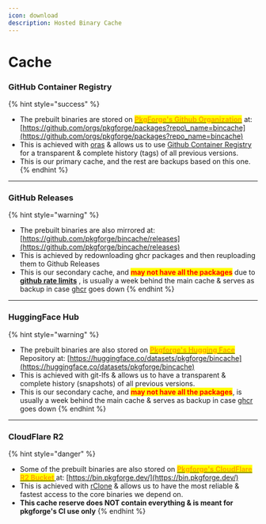 ```yaml
---
icon: download
description: Hosted Binary Cache
---
```


# Cache

### GitHub Container Registry

{% hint style="success" %}
* The prebuilt binaries are stored on [<mark style="color:orange;">**PkgForge's Github Organization**</mark>](https://github.com/orgs/pkgforge/packages) at: [https://github.com/orgs/pkgforge/packages?repo\_name=bincache](https://github.com/orgs/pkgforge/packages?repo_name=bincache)
* This is achieved with [oras](https://github.com/oras-project/oras) & allows us to use [Github Container Registry](https://docs.github.com/en/packages/working-with-a-github-packages-registry/working-with-the-container-registry) for a transparent & complete history (tags) of all previous versions.
* This is our primary cache, and the rest are backups based on this one.
{% endhint %}

***

### GitHub Releases

{% hint style="warning" %}
* The prebuilt binaries are also mirrored at: [https://github.com/pkgforge/bincache/releases](https://github.com/pkgforge/bincache/releases)
* This is achieved by redownloading ghcr packages and then reuploading them to Github Releases
* This is our secondary cache, and <mark style="color:red;">**may not have all the packages**</mark> due to [**github rate limits**](https://docs.github.com/en/graphql/overview/rate-limits-and-node-limits-for-the-graphql-api#primary-rate-limit) , is usually a week behind the main cache & serves as backup in case [ghcr](https://ghcr.io/) goes down
{% endhint %}

***

### HuggingFace Hub

{% hint style="warning" %}
* The prebuilt binaries are also stored on [<mark style="color:orange;">**Pkgforge's Hugging Face**</mark>](https://huggingface.co/pkgforge) Repository at: [https://huggingface.co/datasets/pkgforge/bincache](https://huggingface.co/datasets/pkgforge/bincache)
* This is achieved with git-lfs & allows us to have a transparent & complete history (snapshots) of all previous versions.
* This is our secondary cache, and <mark style="color:red;">**may not have all the packages**</mark>, is usually a week behind the main cache & serves as backup in case [ghcr](https://ghcr.io/) goes down
{% endhint %}

***

### CloudFlare R2

{% hint style="danger" %}
* Some of the prebuilt binaries are also stored on [<mark style="color:orange;">**Pkgforge's CloudFlare**</mark>](https://developers.cloudflare.com/r2/)[ <mark style="color:orange;">**R2 Bucket**</mark> ](https://developers.cloudflare.com/r2/)at:  [https://bin.pkgforge.dev/](https://bin.pkgforge.dev/)
* This is achieved with  [rClone](https://github.com/rclone/rclone) & allows us to have the most reliable & fastest access to the core binaries we depend on.
* **This cache reserve does NOT contain everything & is meant for pkgforge's CI use only**
{% endhint %}
